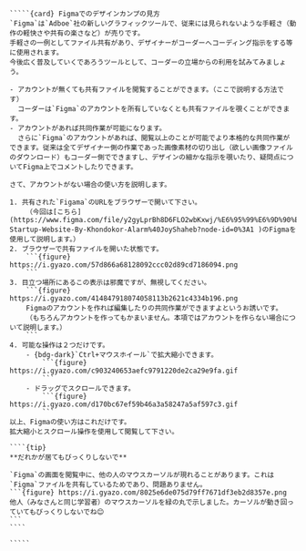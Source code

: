 ``````{div} taskcard
`````{card} Figmaでのデザインカンプの見方
`Figma`は`Adboe`社の新しいグラフィックツールで、従来には見られないような手軽さ（動作の軽快さや共有の楽さなど）が売りです。
手軽さの一例としてファイル共有があり、デザイナーがコーダーへコーディング指示をする等に使用されます。
今後広く普及していくであろうツールとして、コーダーの立場からの利用を試みてみましょう。

- アカウントが無くても共有ファイルを閲覧することができます。（ここで説明する方法です）
  コーダーは`Figma`のアカウントを所有していなくとも共有ファイルを覗くことができます。
- アカウントがあれば共同作業が可能になります。
  さらに`Figma`のアカウントがあれば、閲覧以上のことが可能でより本格的な共同作業ができます。従来は全てデザイナー側の作業であった画像素材の切り出し（欲しい画像ファイルのダウンロード）もコーダー側でできますし、デザインの細かな指示を覗いたり、疑問点についてFigma上でコメントしたりできます。

さて、アカウントがない場合の使い方を説明します。

1. 共有された`Figama`のURLをブラウザーで開いて下さい。
	（今回は[こちら](https://www.figma.com/file/y2gyLprBh8D6FLO2wbKxwj/%E6%95%99%E6%9D%90%E3%83%BBResponsive-Startup-Website-By-Khondokor-Alarm%40JoyShaheb?node-id=0%3A1 )のFigmaを使用して説明します。）
2. ブラウザーで共有ファイルを開いた状態です。
	```{figure} https://i.gyazo.com/57d866a68128092ccc02d89cd7186094.png
	```
3. 目立つ場所にあるこの表示は邪魔ですが、無視してください。
	```{figure} https://i.gyazo.com/414847918074058113b2621c4334b196.png
	Figmaのアカウントを作れば編集したりの共同作業ができますよというお誘いです。
	（もちろんアカウントを作ってもかまいません。本項ではアカウントを作らない場合について説明します。）
	```
4. 可能な操作は２つだけです。
	- {bdg-dark}`Ctrl+マウスホイール`で拡大縮小できます。
		```{figure} https://i.gyazo.com/c903240653aefc9791220de2ca29e9fa.gif
		```
	- ドラッグでスクロールできます。
		```{figure} https://i.gyazo.com/d170bc67ef59b46a3a58247a5af597c3.gif
		```
以上、Figmaの使い方はこれだけです。
拡大縮小とスクロール操作を使用して閲覧して下さい。

````{tip}
**だれかが居てもびっくりしないで**

`Figma`の画面を閲覧中に、他の人のマウスカーソルが現れることがあります。これは`Figma`ファイルを共有しているためであり、問題ありません。
```{figure} https://i.gyazo.com/8025e6de075d79ff7671df3eb2d8357e.png
他人（みなさんと同じ学習者）のマウスカーソルを緑の丸で示しました。カーソルが動き回っていてもびっくりしないでね😊
```
````

`````
``````
